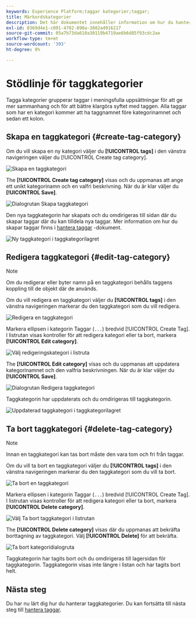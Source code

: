```yaml
---
keywords: Experience Platform;taggar kategorier;taggar;
title: Märkordskategorier
description: Det här dokumentet innehåller information om hur du hanterar enhetliga taggkategorier i Adobe Experience Cloud
exl-id: 0369d4e1-c091-4702-890a-3882a4916217
source-git-commit: 05a7b73da610a30119b4719ae6b6d85f93cdc2ae
workflow-type: tm+mt
source-wordcount: '393'
ht-degree: 0%

---
```


# Stödlinje för taggkategorier

Tagga kategorier grupperar taggar i meningsfulla uppsättningar för att ge mer sammanhang och för att bättre klargöra syftet med taggen. Alla taggar som har en kategori kommer att ha taggnamnet före kategorinamnet och sedan ett kolon.

## Skapa en taggkategori {#create-tag-category}

Om du vill skapa en ny kategori väljer du **[!UICONTROL tags]** i den vänstra navigeringen väljer du [!UICONTROL Create tag category].

![Skapa en taggkategori](./images/create-tag-category.png)

The **[!UICONTROL Create tag category]** visas och du uppmanas att ange ett unikt kategorinamn och en valfri beskrivning. När du är klar väljer du **[!UICONTROL Save]**.

![Dialogrutan Skapa taggkategori](./images/create-tag-category-dialog.png)

Den nya taggkategorin har skapats och du omdirigeras till sidan där du skapar taggar där du kan tilldela nya taggar. Mer information om hur du skapar taggar finns i [hantera taggar](./managing-tags.md#create-a-tag-create-tag) -dokument.

![Ny taggkategori i taggkategorilagret](./images/new-tag-cateogry-listed.png)

## Redigera taggkategori {#edit-tag-category}

>[!NOTE]
>
>Om du redigerar eller byter namn på en taggkategori behålls taggens koppling till de objekt där de används.

Om du vill redigera en taggkategori väljer du **[!UICONTROL tags]** i den vänstra navigeringen markerar du den taggkategori som du vill redigera.

![Redigera en taggkategori](./images/edit-tag-category.png)

Markera ellipsen i kategorin Taggar (`...`) bredvid [!UICONTROL Create Tag]. I listrutan visas kontroller för att redigera kategori eller ta bort, markera **[!UICONTROL Edit category]**.

![Välj redigeringskategori i listruta](./images/select-edit-tag-category.png)

The **[!UICONTROL Edit category]** visas och du uppmanas att uppdatera kategorinamnet och den valfria beskrivningen. När du är klar väljer du **[!UICONTROL Save]**.

![Dialogrutan Redigera taggkategori](./images/edit-category-dialog.png)

Taggkategorin har uppdaterats och du omdirigeras till taggkategorin.

![Uppdaterad taggkategori i taggkategorilagret](./images/updated-tag-category.png)

## Ta bort taggkategori {#delete-tag-category}

>[!NOTE]
>
>Innan en taggkategori kan tas bort måste den vara tom och fri från taggar.

Om du vill ta bort en taggkategori väljer du **[!UICONTROL tags]** i den vänstra navigeringen markerar du den taggkategori som du vill ta bort.

![Ta bort en taggkategori](./images/edit-tag-category.png)

Markera ellipsen i kategorin Taggar (`...`) bredvid [!UICONTROL Create Tag]. I listrutan visas kontroller för att redigera kategori eller ta bort, markera **[!UICONTROL Delete category]**.

![Välj Ta bort taggkategori i listrutan](./images/select-delete-tag-category.png)

The **[!UICONTROL Delete category]** visas där du uppmanas att bekräfta borttagning av taggkategori. Välj **[!UICONTROL Delete]** för att bekräfta.

![Ta bort kategoridialogruta](./images/delete-category-dialog.png)

Taggkategorin har tagits bort och du omdirigeras till lagersidan för taggkategorin. Taggkategorin visas inte längre i listan och har tagits bort helt.

## Nästa steg

Du har nu lärt dig hur du hanterar taggkategorier. Du kan fortsätta till nästa steg till [hantera taggar](./managing-tags.md).

